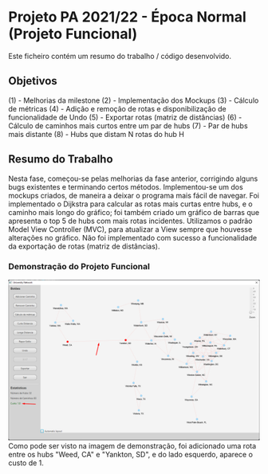# Projeto PA 2021/22 - Época Normal (Projeto Funcional)

Este ficheiro contém um resumo do trabalho / código desenvolvido.

## Objetivos

 (1) - Melhorias da milestone
 (2) - Implementação dos Mockups
 (3) - Cálculo de métricas
 (4) - Adição e remoção de rotas e disponibilização de funcionalidade de Undo
 (5) - Exportar rotas (matriz de distâncias)
 (6) - Cálculo de caminhos mais curtos entre um par de hubs
 (7) - Par de hubs mais distante
 (8) - Hubs que distam N rotas do hub H

## Resumo do Trabalho

Nesta fase, começou-se pelas melhorias da fase anterior, corrigindo alguns bugs existentes e terminando certos métodos. 
Implementou-se um dos mockups criados, de maneira a deixar o programa mais fácil de navegar. Foi implementado o Dijkstra para calcular as rotas mais curtas entre hubs, e o caminho mais longo do gráfico; foi também criado um gráfico de barras que apresenta o top 5 de hubs com mais rotas incidentes.
Utilizamos o padrão Model View Controller (MVC), para atualizar a View sempre que houvesse alterações no gráfico.
Não foi implementado com sucesso a funcionalidade da exportação de rotas (matriz de distâncias).



### Demonstração do Projeto Funcional
![](network.png)
Como pode ser visto na imagem de demonstração, foi adicionado uma rota entre os hubs "Weed, CA" e "Yankton, SD", e do lado esquerdo, aparece o custo de 1.

